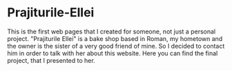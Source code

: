 # Prajiturile-Ellei

This is the first web pages that I created for someone, not just a personal project. "Prajiturile Ellei" is a bake shop based in Roman, my hometown and the owner is the sister of a very good friend of mine. So I decided to contact him in order to talk with her about this website. Here you can find the final project, that I presented to her.
